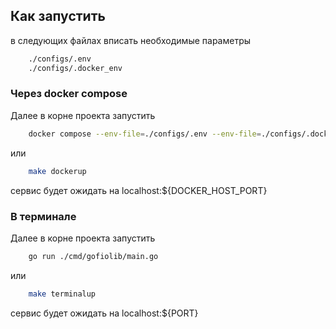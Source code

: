 ## Как запустить
в следующих файлах вписать необходимые параметры
```bash
    ./configs/.env
    ./configs/.docker_env
```
### Через docker compose
Далее в корне проекта запустить
```bash
    docker compose --env-file=./configs/.env --env-file=./configs/.docker_env up -d
```
или
```bash
    make dockerup
```
сервис будет ожидать на localhost:${DOCKER_HOST_PORT}
### В терминале
Далее в корне проекта запустить
```bash
    go run ./cmd/gofiolib/main.go
```
или
```bash
    make terminalup
```
сервис будет ожидать на localhost:${PORT}
